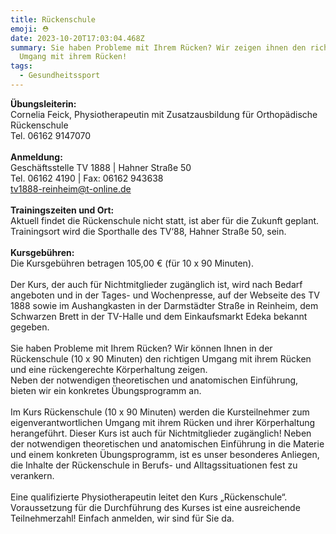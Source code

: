 ```yaml
---
title: Rückenschule
emoji: ⛑
date: 2023-10-20T17:03:04.468Z
summary: Sie haben Probleme mit Ihrem Rücken? Wir zeigen ihnen den richten
  Umgang mit ihrem Rücken!
tags:
  - Gesundheitssport
---
```

**Übungsleiterin:**\
Cornelia Feick, Physiotherapeutin mit Zusatzausbildung für Orthopädische Rückenschule\
Tel. 06162 9147070\
\
**Anmeldung:**\
Geschäftsstelle TV 1888 | Hahner Straße 50\
Tel. 06162 4190 | Fax: 06162 943638\
[tv1888-reinheim@t-online.de](mailto:tv1888-reinheim@t-online.de)\
\
**Trainingszeiten und Ort:**\
Aktuell findet die Rückenschule nicht statt, ist aber für die Zukunft geplant. Trainingsort wird die Sporthalle des TV‘88, Hahner Straße 50, sein.\
\
**Kursgebühren:**\
Die Kursgebühren betragen 105,00 € (für 10 x 90 Minuten).\
\
Der Kurs, der auch für Nichtmitglieder zugänglich ist, wird nach Bedarf angeboten und in der Tages- und Wochenpresse, auf der Webseite des TV 1888 sowie im Aushangkasten in der Darmstädter Straße in Reinheim, dem Schwarzen Brett in der TV-Halle und dem Einkaufsmarkt Edeka bekannt gegeben.\
\
Sie haben Probleme mit Ihrem Rücken? Wir können Ihnen in der Rückenschule (10 x 90 Minuten) den richtigen Umgang mit ihrem Rücken und eine rückengerechte Körperhaltung zeigen.\
Neben der notwendigen theoretischen und anatomischen Einführung, bieten wir ein konkretes Übungsprogramm an.\
\
Im Kurs Rückenschule (10 x 90 Minuten) werden die Kursteilnehmer zum eigenverantwortlichen Umgang mit ihrem Rücken und ihrer Körperhaltung herangeführt. Dieser Kurs ist auch für Nichtmitglieder zugänglich! Neben der notwendigen theoretischen und anatomischen Einführung in die Materie und einem konkreten Übungsprogramm, ist es unser besonderes Anliegen, die Inhalte der Rückenschule in Berufs- und Alltagssituationen fest zu verankern.\
\
Eine qualifizierte Physiotherapeutin leitet den Kurs „Rückenschule“. Voraussetzung für die Durchführung des Kurses ist eine ausreichende Teilnehmerzahl! Einfach anmelden, wir sind für Sie da.